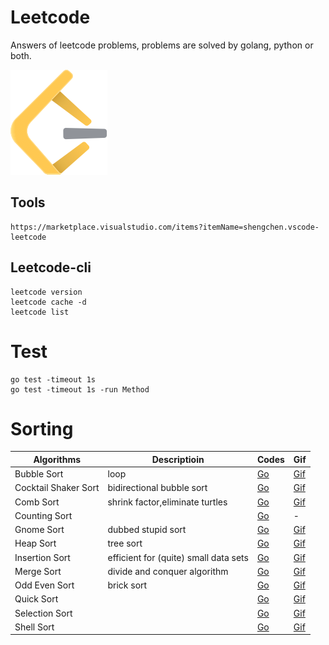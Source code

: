 # Leetcode
Answers of leetcode problems, problems are solved by golang, python or both.

![avatar](LeetCode.png)

## Tools
```
https://marketplace.visualstudio.com/items?itemName=shengchen.vscode-leetcode
```

## Leetcode-cli
```
leetcode version
leetcode cache -d
leetcode list
```

# Test
```
go test -timeout 1s
go test -timeout 1s -run Method
```

# Sorting
| Algorithms           | Descriptioin                          | Codes                                                                                | Gif                                                                                    |
|----------------------|---------------------------------------|--------------------------------------------------------------------------------------|----------------------------------------------------------------------------------------|
| Bubble Sort          | loop                                  | [Go](https://github.com/xpunch/leetcode/tree/master/sorting/bubble_sort.go)          | [Gif](https://github.com/xpunch/leetcode/tree/master/sorting/bubble_sort.gif)          |
| Cocktail Shaker Sort | bidirectional bubble sort             | [Go](https://github.com/xpunch/leetcode/tree/master/sorting/cocktail_shaker_sort.go) | [Gif](https://github.com/xpunch/leetcode/tree/master/sorting/cocktail_shaker_sort.gif) |
| Comb Sort            | shrink factor,eliminate turtles       | [Go](https://github.com/xpunch/leetcode/tree/master/sorting/comb_sort.go)            | [Gif](https://github.com/xpunch/leetcode/tree/master/sorting/comb_sort.gif)            |
| Counting Sort        |                                       | [Go](https://github.com/xpunch/leetcode/tree/master/sorting/counting_sort.go)        | -                                                                                      |
| Gnome Sort           | dubbed stupid sort                    | [Go](https://github.com/xpunch/leetcode/tree/master/sorting/gnome_sort.go)           | [Gif](https://github.com/xpunch/leetcode/tree/master/sorting/gnome_sort.gif)           |
| Heap Sort            | tree sort                             | [Go](https://github.com/xpunch/leetcode/tree/master/sorting/heap_sort.go)            | [Gif](https://github.com/xpunch/leetcode/tree/master/sorting/heap_sort.gif)            |
| Insertion Sort       | efficient for (quite) small data sets | [Go](https://github.com/xpunch/leetcode/tree/master/sorting/insertion_sort.go)       | [Gif](https://github.com/xpunch/leetcode/tree/master/sorting/insertion_sort.gif)       |
| Merge Sort           | divide and conquer algorithm          | [Go](https://github.com/xpunch/leetcode/tree/master/sorting/merge_sort.go)           | [Gif](https://github.com/xpunch/leetcode/tree/master/sorting/merge_sort.gif)           |
| Odd Even Sort        | brick sort                            | [Go](https://github.com/xpunch/leetcode/tree/master/sorting/odd_even_sort.go)        | [Gif](https://github.com/xpunch/leetcode/tree/master/sorting/odd_even_sort.gif)        |
| Quick Sort           |                                       | [Go](https://github.com/xpunch/leetcode/tree/master/sorting/quick_sort.go)           | [Gif](https://github.com/xpunch/leetcode/tree/master/sorting/quick_sort.gif)           |
| Selection Sort       |                                       | [Go](https://github.com/xpunch/leetcode/tree/master/sorting/selection_sort.go)       | [Gif](https://github.com/xpunch/leetcode/tree/master/sorting/selection_sort.gif)       |
| Shell Sort           |                                       | [Go](https://github.com/xpunch/leetcode/tree/master/sorting/shell_sort.go)           | [Gif](https://github.com/xpunch/leetcode/tree/master/sorting/shell_sort.gif)           |
